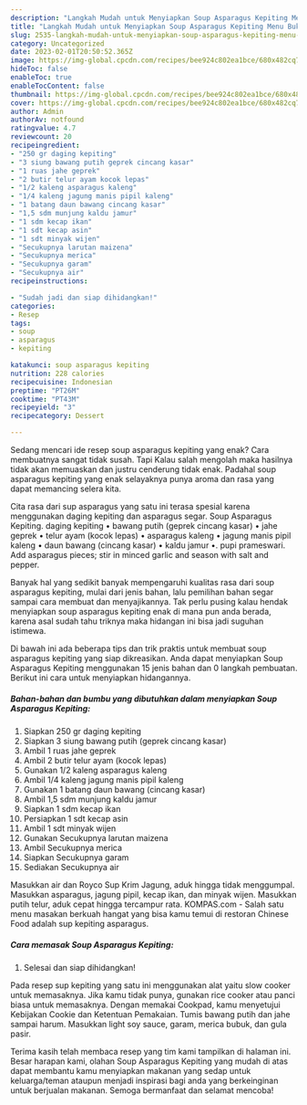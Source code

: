 ```yaml
---
description: "Langkah Mudah untuk Menyiapkan Soup Asparagus Kepiting Menu Buka Puas"
title: "Langkah Mudah untuk Menyiapkan Soup Asparagus Kepiting Menu Buka Puas"
slug: 2535-langkah-mudah-untuk-menyiapkan-soup-asparagus-kepiting-menu-buka-puas
category: Uncategorized
date: 2023-02-01T20:50:52.365Z
image: https://img-global.cpcdn.com/recipes/bee924c802ea1bce/680x482cq70/soup-asparagus-kepiting-foto-resep-utama.jpg
hideToc: false
enableToc: true
enableTocContent: false
thumbnail: https://img-global.cpcdn.com/recipes/bee924c802ea1bce/680x482cq70/soup-asparagus-kepiting-foto-resep-utama.jpg
cover: https://img-global.cpcdn.com/recipes/bee924c802ea1bce/680x482cq70/soup-asparagus-kepiting-foto-resep-utama.jpg
author: Admin
authorAv: notfound
ratingvalue: 4.7
reviewcount: 20
recipeingredient:
- "250 gr daging kepiting"
- "3 siung bawang putih geprek cincang kasar"
- "1 ruas jahe geprek"
- "2 butir telur ayam kocok lepas"
- "1/2 kaleng asparagus kaleng"
- "1/4 kaleng jagung manis pipil kaleng"
- "1 batang daun bawang cincang kasar"
- "1,5 sdm munjung kaldu jamur"
- "1 sdm kecap ikan"
- "1 sdt kecap asin"
- "1 sdt minyak wijen"
- "Secukupnya larutan maizena"
- "Secukupnya merica"
- "Secukupnya garam"
- "Secukupnya air"
recipeinstructions:

- "Sudah jadi dan siap dihidangkan!"
categories:
- Resep
tags:
- soup
- asparagus
- kepiting

katakunci: soup asparagus kepiting 
nutrition: 228 calories
recipecuisine: Indonesian
preptime: "PT26M"
cooktime: "PT43M"
recipeyield: "3"
recipecategory: Dessert

---
```



Sedang mencari ide resep soup asparagus kepiting yang enak? Cara membuatnya sangat tidak susah. Tapi Kalau salah mengolah maka hasilnya tidak akan memuaskan dan justru cenderung tidak enak. Padahal soup asparagus kepiting yang enak selayaknya punya aroma dan rasa yang dapat memancing selera kita.


Cita rasa dari sup asparagus yang satu ini terasa spesial karena menggunakan daging kepiting dan asparagus segar. Soup Asparagus Kepiting. daging kepiting • bawang putih (geprek cincang kasar) • jahe geprek • telur ayam (kocok lepas) • asparagus kaleng • jagung manis pipil kaleng • daun bawang (cincang kasar) • kaldu jamur •. pupi prameswari. Add asparagus pieces; stir in minced garlic and season with salt and pepper.

Banyak hal yang sedikit banyak mempengaruhi kualitas rasa dari soup asparagus kepiting, mulai dari jenis bahan, lalu pemilihan bahan segar sampai cara membuat dan menyajikannya. Tak perlu pusing kalau hendak menyiapkan soup asparagus kepiting enak di mana pun anda berada, karena asal sudah tahu triknya maka hidangan ini bisa jadi suguhan istimewa.


Di bawah ini ada beberapa tips dan trik praktis untuk membuat soup asparagus kepiting yang siap dikreasikan. Anda dapat menyiapkan Soup Asparagus Kepiting menggunakan 15 jenis bahan dan 0 langkah pembuatan. Berikut ini cara untuk menyiapkan hidangannya.

<!--inarticleads1-->

##### Bahan-bahan dan bumbu yang dibutuhkan dalam menyiapkan Soup Asparagus Kepiting:

1. Siapkan 250 gr daging kepiting
1. Siapkan 3 siung bawang putih (geprek cincang kasar)
1. Ambil 1 ruas jahe geprek
1. Ambil 2 butir telur ayam (kocok lepas)
1. Gunakan 1/2 kaleng asparagus kaleng
1. Ambil 1/4 kaleng jagung manis pipil kaleng
1. Gunakan 1 batang daun bawang (cincang kasar)
1. Ambil 1,5 sdm munjung kaldu jamur
1. Siapkan 1 sdm kecap ikan
1. Persiapkan 1 sdt kecap asin
1. Ambil 1 sdt minyak wijen
1. Gunakan Secukupnya larutan maizena
1. Ambil Secukupnya merica
1. Siapkan Secukupnya garam
1. Sediakan Secukupnya air


Masukkan air dan Royco Sup Krim Jagung, aduk hingga tidak menggumpal. Masukkan asparagus, jagung pipil, kecap ikan, dan minyak wijen. Masukkan putih telur, aduk cepat hingga tercampur rata. KOMPAS.com - Salah satu menu masakan berkuah hangat yang bisa kamu temui di restoran Chinese Food adalah sup kepiting asparagus. 

<!--inarticleads2-->

##### Cara memasak Soup Asparagus Kepiting:


1. Selesai dan siap dihidangkan!

Pada resep sup kepiting yang satu ini menggunakan alat yaitu slow cooker untuk memasaknya. Jika kamu tidak punya, gunakan rice cooker atau panci biasa untuk memasaknya. Dengan memakai Cookpad, kamu menyetujui Kebijakan Cookie dan Ketentuan Pemakaian. Tumis bawang putih dan jahe sampai harum. Masukkan light soy sauce, garam, merica bubuk, dan gula pasir. 

Terima kasih telah membaca resep yang tim kami tampilkan di halaman ini. Besar harapan kami, olahan Soup Asparagus Kepiting yang mudah di atas dapat membantu kamu menyiapkan makanan yang sedap untuk keluarga/teman ataupun menjadi inspirasi bagi anda yang berkeinginan untuk berjualan makanan. Semoga bermanfaat dan selamat mencoba!
